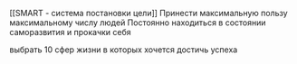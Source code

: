 




[[SMART - система постановки цели]]
Принести максимальную пользу максимальному числу людей
Постоянно находиться в состоянии саморазвития и прокачки себя


выбрать 10 сфер жизни в которых хочется достичь успеха

